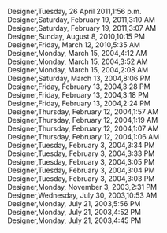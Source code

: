 ﻿Designer,Tuesday, 26 April 2011,1:56 p.m.  Designer,Saturday, February 19, 2011,3:10 AM  Designer,Saturday, February 19, 2011,3:07 AM  Designer,Sunday, August 8, 2010,10:15 PM  Designer,Friday, March 12, 2010,5:35 AM  Designer,Monday, March 15, 2004,4:12 AM  Designer,Monday, March 15, 2004,3:52 AM  Designer,Monday, March 15, 2004,2:08 AM  Designer,Saturday, March 13, 2004,8:06 PM  Designer,Friday, February 13, 2004,3:28 PM  Designer,Friday, February 13, 2004,3:18 PM  Designer,Friday, February 13, 2004,2:24 PM  Designer,Thursday, February 12, 2004,1:57 AM  Designer,Thursday, February 12, 2004,1:19 AM  Designer,Thursday, February 12, 2004,1:07 AM  Designer,Thursday, February 12, 2004,1:06 AM  Designer,Tuesday, February 3, 2004,3:34 PM  Designer,Tuesday, February 3, 2004,3:33 PM  Designer,Tuesday, February 3, 2004,3:05 PM  Designer,Tuesday, February 3, 2004,3:04 PM  Designer,Tuesday, February 3, 2004,3:03 PM  Designer,Monday, November 3, 2003,2:31 PM  Designer,Wednesday, July 30, 2003,10:53 AM  Designer,Monday, July 21, 2003,5:56 PM  Designer,Monday, July 21, 2003,4:52 PM  Designer,Monday, July 21, 2003,4:45 PM